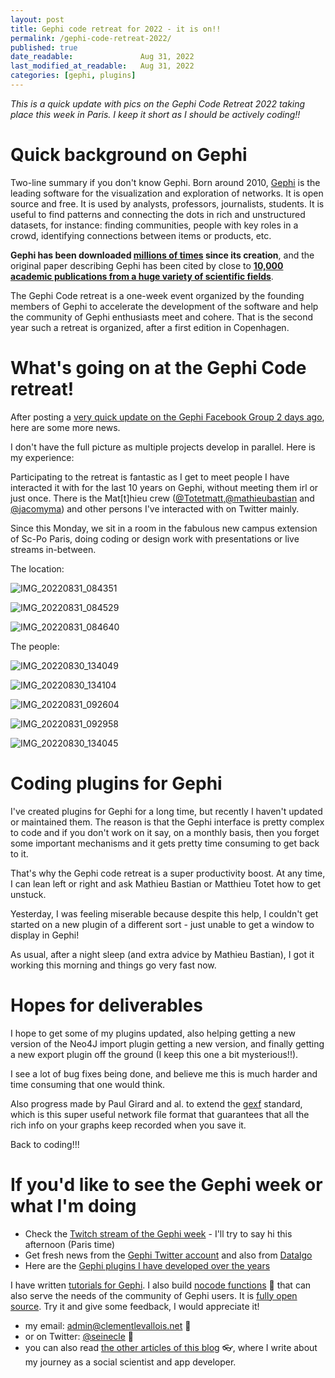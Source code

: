 ```yaml
---
layout: post
title: Gephi code retreat for 2022 - it is on!!
permalink: /gephi-code-retreat-2022/
published: true
date_readable:               Aug 31, 2022
last_modified_at_readable:   Aug 31, 2022
categories: [gephi, plugins]
---
```


*This is a quick update with pics on the Gephi Code Retreat 2022 taking place this week in Paris. I keep it short as I should be actively coding!!*

# Quick background on Gephi

Two-line summary if you don't know Gephi. Born around 2010, [Gephi](https://gephi.org) is the leading software for the visualization and exploration of networks.
It is open source and free.
It is used by analysts, professors, journalists, students.
It is useful to find patterns and connecting the dots in rich and unstructured datasets, for instance: finding communities, people with key roles in a crowd, identifying connections between items or products, etc.

**Gephi has been downloaded [millions of times](https://seinecle.github.io/gephi-tutorials/generated-html/history-en.html#_a_cumulative_downloads) since its creation**, and the original paper describing Gephi has been cited by close to **[10,000 academic publications from a huge variety of scientific fields]([https://scholar.google.fr/scholar?hl=fr&as_sdt=0%2C5&q=gephi&btnG=](https://scholar.google.fr/citations?view_op=view_citation&hl=fr&user=fEDLILQAAAAJ&citation_for_view=fEDLILQAAAAJ:u5HHmVD_uO8C))**.

The Gephi Code retreat is a one-week event organized by the founding members of Gephi to accelerate the development of the software and help the community of Gephi enthusiasts meet and cohere. That is the second year such a retreat is organized, after a first edition in Copenhagen.

# What's going on at the Gephi Code retreat!

After posting a [very quick update on the Gephi Facebook Group 2 days ago](https://www.facebook.com/groups/gephi/posts/10160869191367565/), here are some more news.

I don't have the full picture as multiple projects develop in parallel. Here is my experience:

Participating to the retreat is fantastic as I get to meet people I have interacted it with for the last 10 years on Gephi, without meeting them irl or just once.
There is the Mat[t]hieu crew ([@Totetmatt](https://twitter.com/Totetmatt),[@mathieubastian](https://twitter.com/mathieubastian) and [@jacomyma](https://twitter.com/jacomyma)) and other persons I've interacted with on Twitter mainly.

Since this Monday, we sit in a room in the fabulous new campus extension of Sc-Po Paris, doing coding or design work with presentations or live streams in-between.

The location:

![IMG_20220831_084351](https://user-images.githubusercontent.com/1244100/187644232-9c53a29d-36bd-4b77-9eb9-1c26f7167bb9.jpg)

![IMG_20220831_084529](https://user-images.githubusercontent.com/1244100/187644259-3bd4bf7c-180e-44ed-9d6c-f8e3439791d2.jpg)

![IMG_20220831_084640](https://user-images.githubusercontent.com/1244100/187644199-8761b301-e02b-49b9-91a7-105f4a5b3e3b.jpg)

The people:


![IMG_20220830_134049](https://user-images.githubusercontent.com/1244100/187646635-18ba5b9d-4f18-43c3-816f-d90c451795d2.jpg)

![IMG_20220830_134104](https://user-images.githubusercontent.com/1244100/187646658-86e35bba-f274-4307-ad59-f0a278f35c84.jpg)

![IMG_20220831_092604](https://user-images.githubusercontent.com/1244100/187646675-304ea068-eb12-4638-99dd-4c88b972a675.jpg)

![IMG_20220831_092958](https://user-images.githubusercontent.com/1244100/187646688-17a5e80c-8af6-4fe9-931e-b85aa639f0b8.jpg)

![IMG_20220830_134045](https://user-images.githubusercontent.com/1244100/187646711-46419419-d9df-4090-a176-8e0f5eecbf7d.jpg)

# Coding plugins for Gephi

I've created plugins for Gephi for a long time, but recently I haven't updated or maintained them.
The reason is that the Gephi interface is pretty complex to code and if you don't work on it say, on a monthly basis, then you forget some important mechanisms and it gets pretty time consuming to get back to it.

That's why the Gephi code retreat is a super productivity boost. At any time, I can lean left or right and ask Mathieu Bastian or Matthieu Totet how to get unstuck.

Yesterday, I was feeling miserable because despite this help, I couldn't get started on a new plugin of a different sort - just unable to get a window to display in Gephi!

As usual, after a night sleep (and extra advice by Mathieu Bastian), I got it working this morning and things go very fast now.

# Hopes for deliverables

I hope to get some of my plugins updated, also helping getting a new version of the Neo4J import plugin getting a new version, and finally getting a new export plugin off the ground (I keep this one a bit mysterious!!).

I see a lot of bug fixes being done, and believe me this is much harder and time consuming that one would think.

Also progress made by Paul Girard and al. to extend the [gexf](http://gexf.net/) standard, which is this super useful network file format that guarantees that all the rich info on your graphs keep recorded when you save it.

Back to coding!!!


# If you'd like to see the Gephi week or what I'm doing

- Check the [Twitch stream of the Gephi week](https://www.twitch.tv/datalgo) - I'll try to say hi this afternoon (Paris time)
- Get fresh news from the [Gephi Twitter account](https://twitter.com/Gephi) and also from [Datalgo](https://twitter.com/nicolasbchb)
- Here are the [Gephi plugins I have developed over the years](https://gephi.org/plugins/#/browse/search/levallois)

I have written [tutorials for Gephi](https://seinecle.github.io/gephi-tutorials/).
I also build [nocode functions](https://nocodefunctions.com) 🔎 that can also serve the needs of the community of Gephi users. It is [fully open source](https://github.com/seinecle/nocodefunctions).
Try it and give some feedback, I would appreciate it!

* my email: [admin@clementlevallois.net](mailto:admin@clementlevallois.net) 📧
* or on Twitter: [@seinecle](https://twitter.com/seinecle) 📱
* you can also read [the other articles of this blog](https://nocodefunctions.com/blog) 👓, where I write about my journey as a social scientist and app developer.
